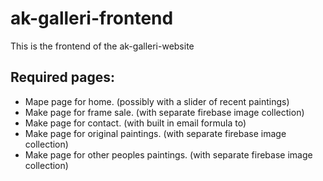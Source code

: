 # ak-galleri-frontend
This is the frontend of the ak-galleri-website

## Required pages:
- Mape page for home. (possibly with a slider of recent paintings)
- Make page for frame sale. (with separate firebase image collection)
- Make page for contact. (with built in email formula to)
- Make page for original paintings. (with separate firebase image collection)
- Make page for other peoples paintings. (with separate firebase image collection)

